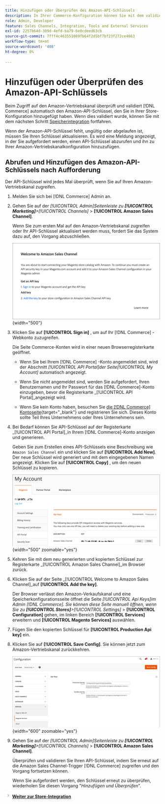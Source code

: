 ```yaml
---
title: Hinzufügen oder Überprüfen des Amazon-API-Schlüssels
description: In Ihrer Commerce-Konfiguration können Sie mit dem validierten Amazon-API-Schlüssel Ihre Geschäfte in Ihr Amazon-Verkaufskonto integrieren.
role: Admin, Developer
feature: Sales Channels, Integration, Tools and External Services
exl-id: 2257b64d-309d-4efd-ba79-6e0cdeed63cb
source-git-commit: 7fff4c463551089fb64f2d5bf7bf23f272ce4663
workflow-type: tm+mt
source-wordcount: '408'
ht-degree: 0%

---
```


# Hinzufügen oder Überprüfen des Amazon-API-Schlüssels

Beim Zugriff auf den Amazon-Vertriebskanal überprüft und validiert [!DNL Commerce] automatisch den Amazon-API-Schlüssel, den Sie in Ihrer Store-Konfiguration hinzugefügt haben. Wenn dies validiert wurde, können Sie mit dem nächsten Schritt [Speicherintegration](./store-integration.md) fortfahren.

Wenn der Amazon-API-Schlüssel fehlt, ungültig oder abgelaufen ist, müssen Sie Ihren Schlüssel aktualisieren. Es wird eine Meldung angezeigt, in der Sie aufgefordert werden, einen API-Schlüssel abzurufen und ihn zu Ihrer Amazon-Vertriebskanalkonfiguration hinzuzufügen.

## Abrufen und Hinzufügen des Amazon-API-Schlüssels nach Aufforderung

Der API-Schlüssel wird jedes Mal überprüft, wenn Sie auf Ihren Amazon-Vertriebskanal zugreifen.

1. Melden Sie sich bei [!DNL Commerce] Admin an.

1. Gehen Sie auf der _[!UICONTROL Admin]_Seitenleiste zu **[!UICONTROL Marketing]**>_[!UICONTROL Channels]_ > **[!UICONTROL Amazon Sales Channel]**.

   Wenn Sie zum ersten Mal auf den Amazon-Vertriebskanal zugreifen oder Ihr API-Schlüssel aktualisiert werden muss, fordert Sie das System dazu auf, den Vorgang abzuschließen.

   ![Abrufen und Hinzufügen der Amazon API-Schlüsselaufforderung](assets/amazon-api-verification-prompt.png){width="500"}

1. Klicken Sie auf **[!UICONTROL Sign in]** , um auf Ihr [!DNL Commerce] -Webkonto zuzugreifen.

   Die Seite Commerce-Konten wird in einer neuen Browserregisterkarte geöffnet.

   - Wenn Sie bei Ihrem [!DNL Commerce] -Konto angemeldet sind, wird der Abschnitt _[!UICONTROL API Portal]_der Seite_[!UICONTROL My Account]_ automatisch angezeigt.

   - Wenn Sie nicht angemeldet sind, werden Sie aufgefordert, Ihren Benutzernamen und Ihr Passwort für das [!DNL Commerce]-Konto einzugeben, bevor die Registerkarte _[!UICONTROL API Portal]_angezeigt wird.

   - Wenn Sie kein Konto haben, besuchen Sie [die [!DNL Commerce] Kontoseite](https://account.magento.com/customer/account/login/){target="_blank"} und registrieren Sie sich. Dieses Konto sollte Teil Ihres Unternehmens oder Ihres Unternehmens sein.

1. Bei Bedarf können Sie API-Schlüssel auf der Registerkarte _[!UICONTROL API Portal]_in Ihrem [!DNL Commerce]-Konto anzeigen und generieren.

   Geben Sie zum Erstellen eines API-Schlüssels eine Beschreibung wie `Amazon Sales Channel` ein und klicken Sie auf **[!UICONTROL Add New]**. Der neue Schlüssel wird generiert und mit dem eingegebenen Namen angezeigt. Klicken Sie auf **[!UICONTROL Copy]** , um den neuen Schlüssel zu kopieren.

   ![API-Schlüssel generieren oder kopieren](assets/amazon-add-api-key.png){width="500" zoomable="yes"}

1. Kehren Sie mit dem neu generierten und kopierten Schlüssel zur Registerkarte _[!UICONTROL Amazon Sales Channel]_im Browser zurück.

1. Klicken Sie auf der Seite _[!UICONTROL Welcome to Amazon Sales Channel]_auf **[!UICONTROL Add the key]**.

   Der Browser verlässt den Amazon-Verkaufskanal und eine Speicherkonfigurationsseite öffnet die Seite _[!UICONTROL Api Keys]_im Admin [!DNL Commerce]. Sie können diese Seite manuell öffnen, wenn Sie zu **[!UICONTROL Stores]**>_[!UICONTROL Settings]_ > **[!UICONTROL Configuration]** gehen, im linken Bereich **[!UICONTROL Services]** erweitern und **[!UICONTROL Magento Services]** auswählen.

1. Fügen Sie den kopierten Schlüssel für **[!UICONTROL Production Api key]** ein.

1. Klicken Sie auf **[!UICONTROL Save Config]**. Sie können jetzt zum Amazon-Vertriebskanal zurückkehren.

   ![Hinzufügen Ihres API-Schlüssels in Ihrer Store-Konfiguration](assets/config-magento-services-api-screen.png){width="600" zoomable="yes"}

1. Gehen Sie auf der _[!UICONTROL Admin]_Seitenleiste zu **[!UICONTROL Marketing]**>_[!UICONTROL Channels]_ > **[!UICONTROL Amazon Sales Channel]**.

   Überprüfen und validieren Sie Ihren API-Schlüssel, indem Sie erneut auf die Amazon Sales Channel-Trigger [!DNL Commerce] zugreifen und den Vorgang fortsetzen können.

   Wenn Sie aufgefordert werden, den Schlüssel erneut zu überprüfen, wiederholen Sie diesen Vorgang &quot;_Hinzufügen und Überprüfen_&quot;.

![Nächstes Symbol](assets/btn-next.png) [**Weiter zur Store-Integration**](./store-integration.md)
